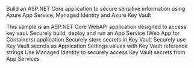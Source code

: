 Build an ASP.NET Core application to secure sensitive information using Azure App Service, Managed Identity and Azure Key Vault

This sample is an ASP.NET Core WebAPI application designed to access key vaul.
Securely build, deploy and run an App Service (Web App for Containers) application
Securely store secrets in Key Vault
Securely use Key Vault secrets as Application Settings values with Key Vault reference strings
Use Managed Identity to securely access Key Vault secrets from App Services

